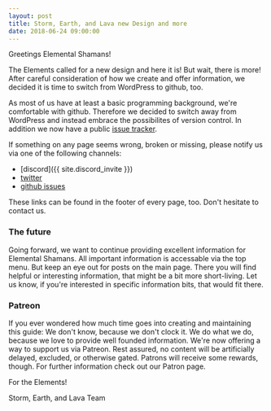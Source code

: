 ```yaml
---
layout: post
title: Storm, Earth, and Lava new Design and more
date: 2018-06-24 09:00:00
---
```

Greetings Elemental Shamans!

The Elements called for a new design and here it is! But wait, there is more!
After careful consideration of how we create and offer information,
we decided it is time to switch from WordPress to github, too.

As most of us have at least a basic programming background, we're comfortable
with github. Therefore we decided to switch away from WordPress and
instead embrace the possibilites of version control. In addition we now
have a public [issue tracker](https://github.com/stormearthandlava/stormearthandlava.github.io/issues).

If something on any page seems wrong, broken or missing,
please notify us via one of the following channels:
- [discord]({{ site.discord_invite }})
- [twitter](https://twitter.com/StormEarthLava)
- [github issues](https://github.com/stormearthandlava/stormearthandlava.github.io/issues)

These links can be found in the footer of every page, too. Don't hesitate to
contact us.

### The future

Going forward, we want to continue providing excellent information for
Elemental Shamans. All important information is accessable via the top menu.
But keep an eye out for posts on the main page. There you will find helpful
or interesting information, that might be a bit more short-living. Let us know,
if you're interested in specific information bits, that would fit there.

### Patreon

If you ever wondered how much time goes into creating and maintaining this guide:
We don't know, because we don't clock it. We do what we do, because we love
to provide well founded information. We're now offering a way to support us
via Patreon. Rest assured, no content will be artificially delayed,
excluded, or otherwise gated. Patrons will receive some rewards, though.
For further information check out our Patron page.



For the Elements!

Storm, Earth, and Lava Team
